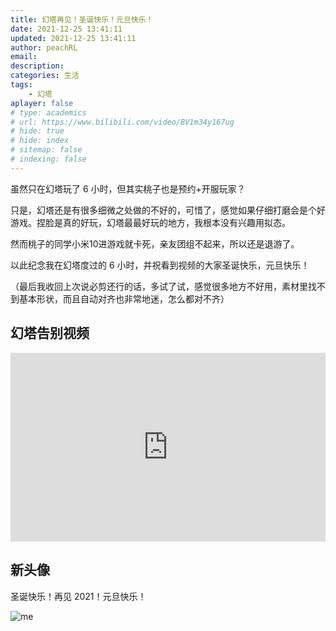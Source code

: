 ```yaml
---
title: 幻塔再见！圣诞快乐！元旦快乐！
date: 2021-12-25 13:41:11
updated: 2021-12-25 13:41:11
author: peachRL
email: 
description: 
categories: 生活
tags: 
	- 幻塔
aplayer: false
# type: academics
# url: https://www.bilibili.com/video/BV1m34y167ug
# hide: true
# hide: index
# sitemap: false
# indexing: false
---
```


虽然只在幻塔玩了 6 小时，但其实桃子也是预约+开服玩家？

只是，幻塔还是有很多细微之处做的不好的，可惜了，感觉如果仔细打磨会是个好游戏。捏脸是真的好玩，幻塔最最好玩的地方，我根本没有兴趣用拟态。

然而桃子的同学小米10进游戏就卡死，亲友团组不起来，所以还是退游了。

以此纪念我在幻塔度过的 6 小时，并祝看到视频的大家圣诞快乐，元旦快乐！

（最后我收回上次说必剪还行的话，多试了试，感觉很多地方不好用，素材里找不到基本形状，而且自动对齐也非常地迷，怎么都对不齐）

<!-- more -->

## 幻塔告别视频

<div style="position: relative; padding: 30% 45%;">
<iframe style="position: absolute; width: 100%; height: 100%; left: 0; top: 0;" src="https://player.bilibili.com/player.html?aid=807502191&bvid=BV1m34y167ug&cid=468120876&page=1&high_quality=1" frameborder="no" scrolling="no"> </iframe>
</div>


## 新头像

圣诞快乐！再见 2021！元旦快乐！

![me](https://image.wanyijizi.com/20211225/20211224_头像.jpg)

